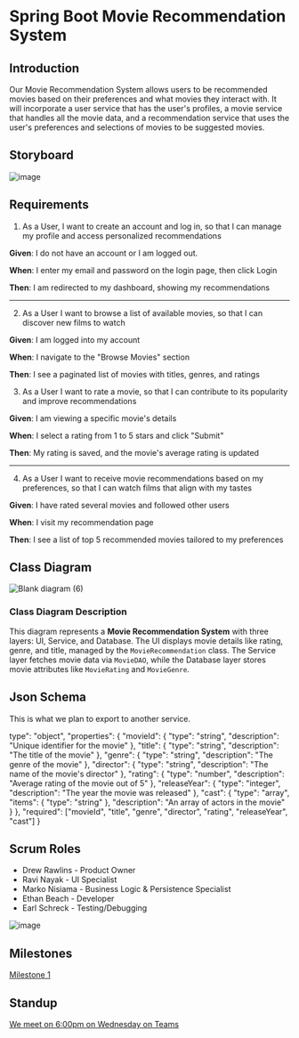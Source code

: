 # Spring Boot Movie Recommendation System 

## Introduction

Our Movie Recommendation System allows users to be recommended movies based on their preferences and what movies they interact with. 
It will incorporate a user service that has the user's profiles, a movie service that handles all the movie data, and a recommendation 
service that uses the user's preferences and selections of movies to be suggested movies. 

## Storyboard

![image](https://github.com/user-attachments/assets/07b112ac-2164-465c-9a1c-8b823b6a02bb)



## Requirements

1. As a User, I want to create an account and log in, so that I can manage my profile and access personalized recommendations  

**Given**: I do not have an account or I am logged out. 

**When**: I enter my email and password on the login page, then click Login  

**Then**: I am redirected to my dashboard, showing my recommendations

---

2. As a User I want to browse a list of available movies, so that I can discover new films to watch

**Given**: I am logged into my account

**When**: I navigate to the "Browse Movies" section

**Then**: I see a paginated list of movies with titles, genres, and ratings

3. As a User I want to rate a movie, so that I can contribute to its popularity and improve recommendations

**Given**: I am viewing a specific movie's details

**When**: I select a rating from 1 to 5 stars and click "Submit" 

**Then**: My rating is saved, and the movie's average rating is updated

---

4. As a User I want to receive movie recommendations based on my preferences, so that I can watch films that align with my tastes

**Given**: I have rated several movies and followed other users

**When**: I visit my recommendation page

**Then**: I see a list of top 5 recommended movies tailored to my preferences

## Class Diagram

![Blank diagram (6)](https://github.com/user-attachments/assets/e1a60bc3-1a52-42a8-ab01-c11e91b8f7bd)


### Class Diagram Description

This diagram represents a **Movie Recommendation System** with three layers: UI, Service, and Database. The UI displays movie details like rating, genre, and title, managed by the `MovieRecommendation` class. The Service layer fetches movie data via `MovieDAO`, while the Database layer stores movie attributes like `MovieRating` and `MovieGenre`.

## Json Schema 

This is what we plan to export to another service.

type": "object",
  "properties": {
    "movieId": {
      "type": "string",
      "description": "Unique identifier for the movie"
    },
    "title": {
      "type": "string",
      "description": "The title of the movie"
    },
    "genre": {
      "type": "string",
      "description": "The genre of the movie"
    },
    "director": {
      "type": "string",
      "description": "The name of the movie's director"
    },
    "rating": {
      "type": "number",
      "description": "Average rating of the movie out of 5"
    },
    "releaseYear": {
      "type": "integer",
      "description": "The year the movie was released"
    },
    "cast": {
      "type": "array",
      "items": {
        "type": "string"
      },
      "description": "An array of actors in the movie"
    }
  },
  "required": ["movieId", "title", "genre", "director", "rating", "releaseYear", "cast"]
}

## Scrum Roles 

- Drew Rawlins - Product Owner
- Ravi Nayak - UI Specialist
- Marko Nisiama - Business Logic & Persistence Specialist 
- Ethan Beach - Developer
- Earl Schreck - Testing/Debugging

![image](https://github.com/user-attachments/assets/04501a44-8e7a-48b4-b0ba-3c341c6ce4bb)

## Milestones

[Milestone 1](https://github.com/rawlinsdrew3/enterprisegroupproject/milestones?with_issues=no)

## Standup

[We meet on 6:00pm on Wednesday on Teams](https://teams.microsoft.com/l/meetup-join/19%3ameeting_ZjNhOTEwMzctMjExNS00MGQ3LThkYmYtNTQ2MWVjN2RmYWVk%40thread.v2/0?context=%7b%22Tid%22%3a%22f5222e6c-5fc6-48eb-8f03-73db18203b63%22%2c%22Oid%22%3a%2231499c1f-a1b9-437c-a06b-b213ee708c1c%22%7d)









